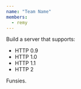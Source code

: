 ```yaml
---
name: "Team Name"
members: 
  - remy
---
```


Build a server that supports:

- HTTP 0.9
- HTTP 1.0
- HTTP 1.1
- HTTP 2

Funsies.

